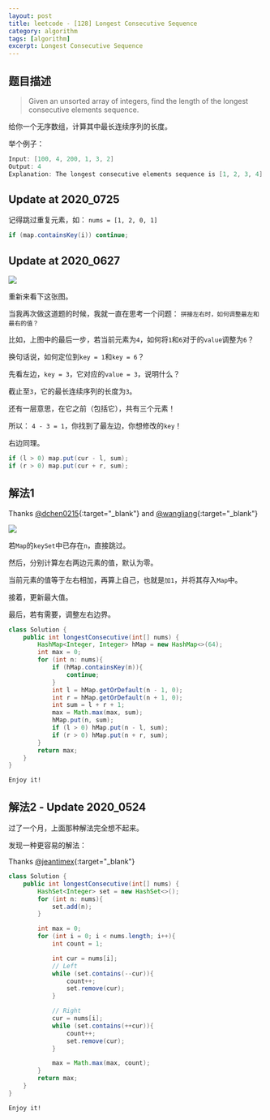 ```yaml
---
layout: post
title: leetcode - [128] Longest Consecutive Sequence
category: algorithm
tags: [algorithm]
excerpt: Longest Consecutive Sequence
---
```


## 题目描述  

> Given an unsorted array of integers, find the length of the longest consecutive elements sequence.  

给你一个无序数组，计算其中最长连续序列的长度。  

举个例子：  

``` java
Input: [100, 4, 200, 1, 3, 2]
Output: 4
Explanation: The longest consecutive elements sequence is [1, 2, 3, 4]. Therefore its length is 4.
```


## Update at 2020_0725  


记得跳过重复元素，如： `nums = [1, 2, 0, 1]`  

``` java
if (map.containsKey(i)) continue;
```

## Update at 2020_0627  

![](https://yyc-images.oss-cn-beijing.aliyuncs.com/leetcode_128_improve_2020_0524.png)  

重新来看下这张图。  

当我再次做这道题的时候，我就一直在思考一个问题： `拼接左右时，如何调整最左和最右的值？`  

比如，上图中的最后一步，若当前元素为`4`，如何将`1`和`6`对于的`value`调整为`6`？  

换句话说，如何定位到`key = 1`和`key = 6`？  

先看左边，`key = 3`，它对应的`value = 3`，说明什么？  

截止至`3`，它的最长连续序列的长度为`3`。  

还有一层意思，在它之前（包括它），共有三个元素！  

所以： `4 - 3 = 1`，你找到了最左边，你想修改的`key`！  

右边同理。  

``` java
if (l > 0) map.put(cur - l, sum);
if (r > 0) map.put(cur + r, sum);
```






## 解法1


Thanks [@dchen0215](https://leetcode.com/problems/longest-consecutive-sequence/discuss/41055/My-really-simple-Java-O(n)){:target="_blank"} and [@wangliang](https://leetcode.wang/leetcode-128-Longest-Consecutive-Sequence.html){:target="_blank"}  

![](https://yyc-images.oss-cn-beijing.aliyuncs.com/leetcode_128_improve_2020_0524.png)  


若`Map`的`keySet`中已存在`n`，直接跳过。  

然后，分别计算左右两边元素的值，默认为零。  

当前元素的值等于左右相加，再算上自己，也就是`加1`，并将其存入`Map`中。  

接着，更新最大值。  

最后，若有需要，调整左右边界。  

``` java
class Solution {
    public int longestConsecutive(int[] nums) {
        HashMap<Integer, Integer> hMap = new HashMap<>(64);
        int max = 0;
        for (int n: nums){
            if (hMap.containsKey(n)){
                continue;
            }
            int l = hMap.getOrDefault(n - 1, 0);
            int r = hMap.getOrDefault(n + 1, 0);
            int sum = l + r + 1;
            max = Math.max(max, sum);
            hMap.put(n, sum);
            if (l > 0) hMap.put(n - l, sum);
            if (r > 0) hMap.put(n + r, sum);
        }
        return max;
    }
}
```

`Enjoy it!`


## 解法2 - Update 2020_0524  

过了一个月，上面那种解法完全想不起来。  

发现一种更容易的解法：  


Thanks [@jeantimex](https://leetcode.com/problems/longest-consecutive-sequence/discuss/41130/Another-accepted-Java-O(n)-solution){:target="_blank"}  

``` java
class Solution {
    public int longestConsecutive(int[] nums) {
        HashSet<Integer> set = new HashSet<>();
        for (int n: nums){
            set.add(n);
        }

        int max = 0;
        for (int i = 0; i < nums.length; i++){
            int count = 1;

            int cur = nums[i];
            // Left
            while (set.contains(--cur)){
                count++;
                set.remove(cur);
            }

            // Right
            cur = nums[i];
            while (set.contains(++cur)){
                count++;
                set.remove(cur);
            }

            max = Math.max(max, count);
        }
        return max;
    }
}
```

`Enjoy it!`